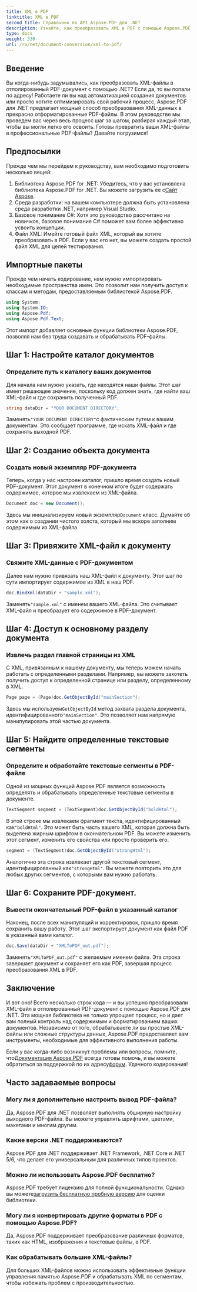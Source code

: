 ```yaml
---
title: XML в PDF
linktitle: XML в PDF
second_title: Справочник по API Aspose.PDF для .NET
description: Узнайте, как преобразовать XML в PDF с помощью Aspose.PDF для .NET, в этом подробном пошаговом руководстве, дополненном примерами кода и подробными объяснениями.
type: docs
weight: 330
url: /ru/net/document-conversion/xml-to-pdf/
---
```

## Введение

Вы когда-нибудь задумывались, как преобразовать XML-файлы в отполированный PDF-документ с помощью .NET? Если да, то вы попали по адресу! Работаете ли вы над автоматизацией создания документов или просто хотите оптимизировать свой рабочий процесс, Aspose.PDF для .NET предлагает мощный способ преобразования XML-данных в прекрасно отформатированные PDF-файлы. В этом руководстве мы проведем вас через весь процесс шаг за шагом, разбирая каждый этап, чтобы вы могли легко его освоить. Готовы превратить ваши XML-файлы в профессиональные PDF-файлы? Давайте погрузимся!

## Предпосылки

Прежде чем мы перейдем к руководству, вам необходимо подготовить несколько вещей:

1.  Библиотека Aspose.PDF for .NET: Убедитесь, что у вас установлена библиотека Aspose.PDF for .NET. Вы можете загрузить ее с[Сайт Aspose](https://releases.aspose.com/pdf/net/).
2. Среда разработки: на вашем компьютере должна быть установлена среда разработки .NET, например Visual Studio.
3. Базовое понимание C#: Хотя это руководство рассчитано на новичков, базовое понимание C# поможет вам более эффективно усвоить концепции.
4. Файл XML: Имейте готовый файл XML, который вы хотите преобразовать в PDF. Если у вас его нет, вы можете создать простой файл XML для целей тестирования.

## Импортные пакеты

Прежде чем начать кодирование, нам нужно импортировать необходимые пространства имен. Это позволит нам получить доступ к классам и методам, предоставляемым библиотекой Aspose.PDF.

```csharp
using System;
using System.IO;
using Aspose.Pdf;
using Aspose.Pdf.Text;
```

Этот импорт добавляет основные функции библиотеки Aspose.PDF, позволяя нам без труда создавать и обрабатывать PDF-файлы.

## Шаг 1: Настройте каталог документов

### Определите путь к каталогу ваших документов

Для начала нам нужно указать, где находятся наши файлы. Этот шаг имеет решающее значение, поскольку код должен знать, где найти ваш XML-файл и где сохранить полученный PDF.

```csharp
string dataDir = "YOUR DOCUMENT DIRECTORY";
```

 Заменять`"YOUR DOCUMENT DIRECTORY"`с фактическим путем к вашим документам. Это сообщает программе, где искать XML-файл и где сохранять выходной PDF.

## Шаг 2: Создание объекта документа

### Создать новый экземпляр PDF-документа

Теперь, когда у нас настроен каталог, пришло время создать новый PDF-документ. Этот документ в конечном итоге будет содержать содержимое, которое мы извлекаем из XML-файла.

```csharp
Document doc = new Document();
```

 Здесь мы инициализируем новый экземпляр`Document` класс. Думайте об этом как о создании чистого холста, который мы вскоре заполним содержимым из XML-файла.

## Шаг 3: Привяжите XML-файл к документу

### Свяжите XML-данные с PDF-документом

Далее нам нужно привязать наш XML-файл к документу. Этот шаг по сути импортирует содержимое из XML в наш PDF.

```csharp
doc.BindXml(dataDir + "sample.xml");
```

 Заменять`"sample.xml"` с именем вашего XML-файла. Это считывает XML-файл и преобразует его содержимое в PDF-документ.

## Шаг 4: Доступ к основному разделу документа

### Извлечь раздел главной страницы из XML

С XML, привязанным к нашему документу, мы теперь можем начать работать с определенными разделами. Например, вы можете захотеть получить доступ к определенной странице или разделу, определенному в XML.

```csharp
Page page = (Page)doc.GetObjectById("mainSection");
```

 Здесь мы используем`GetObjectById` метод захвата раздела документа, идентифицированного`"mainSection"`. Это позволяет нам напрямую манипулировать этой частью документа.

## Шаг 5: Найдите определенные текстовые сегменты

### Определите и обработайте текстовые сегменты в PDF-файле

Одной из мощных функций Aspose.PDF является возможность определять и обрабатывать определенные текстовые сегменты в документе.

```csharp
TextSegment segment = (TextSegment)doc.GetObjectById("boldHtml");
```

 В этой строке мы извлекаем фрагмент текста, идентифицированный как`"boldHtml"`. Это может быть часть вашего XML, которая должна быть выделена жирным шрифтом в окончательном PDF. Вы можете изменить этот сегмент, изменить его свойства или просто проверить его.

```csharp
segment = (TextSegment)doc.GetObjectById("strongHtml");
```

 Аналогично эта строка извлекает другой текстовый сегмент, идентифицированный как`"strongHtml"`. Вы можете повторить это для любых других сегментов, с которыми вам нужно работать.

## Шаг 6: Сохраните PDF-документ.

### Вывести окончательный PDF-файл в указанный каталог

Наконец, после всех манипуляций и корректировок, пришло время сохранить вашу работу. Этот шаг экспортирует документ как файл PDF в указанный вами каталог.

```csharp
doc.Save(dataDir + "XMLToPDF_out.pdf");
```

 Заменять`"XMLToPDF_out.pdf"` с желаемым именем файла. Эта строка завершает документ и сохраняет его как PDF, завершая процесс преобразования XML в PDF.

## Заключение

И вот оно! Всего несколько строк кода — и вы успешно преобразовали XML-файл в отполированный PDF-документ с помощью Aspose.PDF для .NET. Эта мощная библиотека не только упрощает процесс, но и дает вам полный контроль над содержимым и форматированием ваших документов. Независимо от того, обрабатываете ли вы простые XML-файлы или сложные структуры данных, Aspose.PDF предоставляет вам инструменты, необходимые для эффективного выполнения работы.

 Если у вас когда-либо возникнут проблемы или вопросы, помните, что[Документация Aspose.PDF](https://reference.aspose.com/pdf/net/) всегда готовы помочь, и вы можете обратиться за поддержкой по их адресу[форум](https://forum.aspose.com/c/pdf/10). Удачного кодирования!

## Часто задаваемые вопросы

### Могу ли я дополнительно настроить вывод PDF-файла?
Да, Aspose.PDF для .NET позволяет выполнять обширную настройку выходного PDF-файла. Вы можете управлять шрифтами, цветами, макетами и многим другим.

### Какие версии .NET поддерживаются?
Aspose.PDF для .NET поддерживает .NET Framework, .NET Core и .NET 5/6, что делает его универсальным для различных типов проектов.

### Можно ли использовать Aspose.PDF бесплатно?
 Aspose.PDF требует лицензию для полной функциональности. Однако вы можете[загрузить бесплатную пробную версию](https://releases.aspose.com/) для оценки библиотеки.

### Могу ли я конвертировать другие форматы в PDF с помощью Aspose.PDF?
Да, Aspose.PDF поддерживает преобразование различных форматов, таких как HTML, изображения и текстовые файлы, в PDF.

### Как обрабатывать большие XML-файлы?
Для больших XML-файлов можно использовать эффективные функции управления памятью Aspose.PDF и обрабатывать XML по сегментам, чтобы избежать проблем с производительностью.